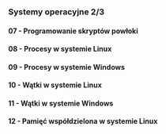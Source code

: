 ### Systemy operacyjne 2/3

#### 07 - Programowanie skryptów powłoki

#### 08 - Procesy w systemie Linux

#### 09 - Procesy w systemie Windows

#### 10 - Wątki w systemie Linux

#### 11 - Wątki w systemie Windows

#### 12 - Pamięć współdzielona w systemie Linux
